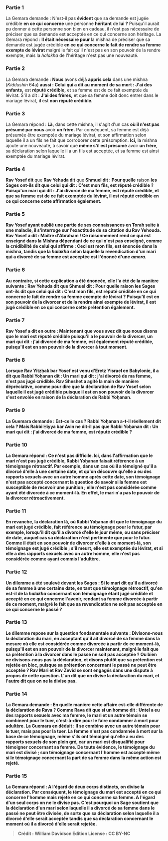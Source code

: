 
### Partie 1
La Gemara demande : N'est-il pas <b>évident</b> que sa demande est jugée crédible <b>en ce qui concerne</b> une personne <b>héritant</b> de <b>lui ?</b> Puisqu'il aurait pu donner à cette personne son bien en cadeau, il n'est pas nécessaire de préciser que sa demande est acceptée en ce qui concerne son héritage. La Gemara répond : <b>Il était nécessaire pour</b> la mishna de préciser que sa demande est jugée crédible <b>en ce qui concerne le fait de rendre sa femme exempte de lévirat</b> malgré le fait qu'il n'est pas en son pouvoir de la rendre exempte, mais la <i>halakha</i> de l'héritage n'est pas une nouveauté.

### Partie 2
La Gemara demande : <b>Nous</b> avons déjà <b>appris cela</b> dans une mishna (<i>Kiddushin</i> 64a) <b>aussi : Celui qui a dit au moment de sa mort : J'ai des enfants,</b> est <b>réputé crédible,</b> et sa femme est de ce fait exemptée du lévirat. S'il a dit : <b>J'ai des frères,</b> et que sa femme doit donc entrer dans le mariage lévirat, <b>il</b> est <b>non réputé crédible.</b>

### Partie 3
La Gemara répond : <b>Là,</b> dans cette mishna, il s'agit d'un cas <b>où il n'est pas présumé par nous</b> avoir <b>un frère.</b> Par conséquent, sa femme est déjà présumée être exemptée du mariage lévirat, et son affirmation selon laquelle il a un fils ne fait que corroborer cette présomption. <b>Ici,</b> la mishna ajoute une nouveauté, à savoir que <b>même s'il est présumé</b> avoir <b>un frère,</b> sa déclaration selon laquelle il a un fils est acceptée, et sa femme est ainsi exemptée du mariage lévirat.

### Partie 4
<b>Rav Yosef dit</b> que <b>Rav Yehuda dit</b> que <b>Shmuel dit : Pour quelle</b> raison <b>les Sages ont-ils <b>dit</b> que celui qui dit : <b>C'est mon fils,</b> est <b>réputé crédible ? Puisqu'un mari qui dit : <b>J'ai divorcé de ma femme,</b> est <b>réputé crédible,</b> et que sa femme est de ce fait exemptée du lévirat, il est réputé crédible en ce qui concerne cette affirmation également.

### Partie 5
Rav Yosef ayant oublié une partie de ses connaissances en Torah suite à une maladie, il s'interroge sur l'exactitude de sa citation du Rav Yehouda. <b>Rav Yosef a dit : Maître d'Abraham !</b> Ce raisonnement <b>rend</b> ce qui <b>est enseigné</b> dans la Mishna <b>dépendant de ce qui n'est pas enseigné,</b> comme la crédibilité de celui qui affirme : Ceci est mon fils, est énoncée dans la mishna, tandis que la <i>halakha</i> selon laquelle la revendication d'un mari qui a divorcé de sa femme est acceptée est l'énoncé d'une <i>amora</i>.

### Partie 6
<b>Au contraire, si</b> cette explication <b>a été énoncée, elle l'a été de la manière suivante : Rav Yehuda dit</b> que <b>Shmuel dit : Pour quelle</b> raison <b>les Sages ont-ils <b>dit</b> que celui qui dit : <b>C'est mon fils,</b> est <b>réputé crédible</b> en ce qui concerne le fait de rendre sa femme exempte de lévirat ? <b>Puisqu'il est en son pouvoir de la divorcer</b> et de la rendre ainsi exempte de lévirat, il est jugé crédible en ce qui concerne cette prétention également.

### Partie 7
<b>Rav Yosef a dit</b> en outre : <b>Maintenant que vous avez dit</b> que <b>nous disons</b> que le mari est réputé crédible <b>puisqu'il a le pouvoir de la divorcer, <b>un mari qui dit : j'ai divorcé de ma femme,</b> est également <b>réputé crédible, puisqu'il est en son pouvoir de la divorcer</b> à tout moment.

### Partie 8
<b>Lorsque Rav Yitzḥak bar Yosef est venu</b> d'Eretz Yisrael en Babylonie, il a dit que <b>Rabbi Yoḥanan dit : Un mari qui dit : j'ai divorcé de ma femme,</b> n'est <b>pas jugé crédible. Rav Sheshet a agité la main</b> de manière dépréciative, comme pour dire que la déclaration de <b>Rav Yosef</b> selon laquelle il est jugé crédible <b>puisque</b> il est en son pouvoir de la divorcer <b>s'est envolée</b> en raison de la déclaration de Rabbi Yoḥanan.

### Partie 9
La Guemara demande : <b>Est-ce le cas ? </b> Rabbi Yoḥanan a-t-il réellement dit cela ? <b>Mais Rabbi Ḥiyya bar Avin ne dit-il pas</b> que <b>Rabbi Yoḥanan dit : Un mari qui dit : j'ai divorcé de ma femme,</b> est <b>réputé crédible ?</b>

### Partie 10
La Gemara répond : Ce n'est <b>pas difficile. Ici,</b> dans l'affirmation que le mari n'est pas jugé crédible, Rabbi Yoḥanan faisait référence à <b>un témoignage rétroactif</b>. Par exemple, dans un cas où il a témoigné qu'il a divorcé d'elle à une certaine date, et qu'on découvre qu'elle a eu des rapports sexuels avec un autre homme après cette date, son témoignage n'est pas accepté concernant la question de savoir si la femme est susceptible de recevoir une punition ; elle n'est pas considérée comme ayant été divorcée à ce moment-là. En effet, le mari n'a pas le pouvoir de la divorcer rétroactivement.

### Partie 11
En revanche, la déclaration <b>là,</b> où Rabbi Yoḥanan dit que le témoignage du mari est jugé crédible, fait référence au témoignage <b>pour le futur,</b> par exemple, lorsqu'il dit qu'il a divorcé d'elle le jour même, ou sans préciser de date, auquel cas sa déclaration n'est pertinente que pour le futur. Comme il était en son pouvoir de divorcer d'elle à ce moment-là, son témoignage est jugé crédible ; s'il meurt, elle est exemptée du lévirat, et si elle a des rapports sexuels avec un autre homme, elle n'est pas considérée comme ayant commis l'adultère.

### Partie 12
<b>Un dilemme a été soulevé devant</b> les Sages : Si le mari <b>dit</b> qu'il a divorcé de sa femme à une certaine date, en tant que <b>témoignage rétroactif</b>, <b>qu'en est-il</b> de la <i>halakha</i> <b>concernant</b> son témoignage étant <b>jugé crédible</b> et accepté <b>en ce qui concerne l'avenir,</b> rendant sa femme divorcée à partir de ce moment, malgré le fait que sa revendication ne soit pas acceptée en ce qui concerne le passé ?

### Partie 13
Le dilemme repose sur la question fondamentale suivante : <b>Divisons-nous la <b>déclaration du</b> mari,</b> en acceptant qu'il ait divorcé de sa femme dans la mesure où elle est considérée comme divorcée à partir de ce moment-là, puisqu'il est en son pouvoir de la divorcer maintenant, malgré le fait que sa prétention à la divorcer dans le passé ne soit pas acceptée ? <b>Ou bien ne divisons-nous pas la déclaration,</b> et disons plutôt que sa prétention est rejetée en bloc, puisque sa prétention concernant le passé ne peut être acceptée ? <b>Rav Mari et Rav Zevid</b> se sont engagés dans une dispute à propos de cette question. <b>L'un dit</b> que <b>on divise</b> la déclaration du mari, <b>et l'autre dit</b> que <b>on ne la divise pas</b>.

### Partie 14
La Gemara demande : En <b>quelle</b> manière <b>cette affaire est-elle</b> différente de la déclaration de Rava</b> ? <b>Comme Rava dit</b> que si un homme dit : <b>Untel a eu des rapports sexuels avec ma femme,</b> le mari <b>et un autre</b> témoin <b>se combinent pour le tuer,</b> c'est-à-dire pour le faire condamner à mort pour adultère. La Guemara en déduit : Il se combine avec un autre témoin <b>pour le tuer, mais pas pour la tuer.</b> La femme n'est pas condamnée à mort sur la base de ce témoignage, même s'ils ont témoigné qu'elle a eu des rapports sexuels de son plein gré, car un mari est disqualifié pour témoigner concernant sa femme. De toute évidence, le témoignage du mari est divisé ; son témoignage concernant l'homme est accepté même si le témoignage concernant la part de sa femme dans la même action est rejeté.

### Partie 15
La Gemara répond : <b>A l'égard de deux</b> <b>corps distincts, on divise</b> la déclaration. Par conséquent, le témoignage du mari est accepté en ce qui concerne l'homme mais rejeté en ce qui concerne sa femme. <b>A l'égard d'un seul corps on ne le divise pas</b>. C'est pourquoi un Sage soutient que la déclaration d'un mari selon laquelle il a divorcé de sa femme dans le passé ne peut être divisée, de sorte que sa déclaration selon laquelle il a divorcé d'elle serait acceptée tandis que sa déclaration concernant le moment où il a divorcé d'elle serait rejetée.

>Crédit : William Davidson Edition
>License : CC BY-NC